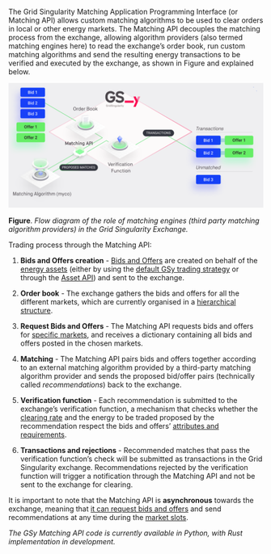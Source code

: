 The Grid Singularity Matching Application Programming Interface (or Matching API) allows custom matching algorithms to be used to clear orders in local or other energy markets. The Matching API decouples the matching process from the exchange, allowing algorithm providers (also termed matching engines here) to read the exchange’s order book, run custom matching algorithms and send the resulting energy transactions to be verified and executed by the exchange, as shown in Figure and explained below.

![alt_text](img/matching_api.png)

**Figure**. *Flow diagram of the role of matching engines (third party matching algorithm providers) in the Grid Singularity Exchange.*

Trading process through the Matching API:

1. **Bids and Offers creation** - [Bids and Offers](trading-agents-and-strategies.md) are created on behalf of the [energy assets](configuration.md) (either by using the [default GSy trading strategy](trading-agents-and-strategies) or through the [Asset API](configure-trading-strategies-walkthrough.md)) and sent to the exchange.

2. **Order book** - The exchange gathers the bids and offers for all the different markets, which are currently organised in a [hierarchical structure](trading-agents-and-strategies.md).

3. **Request Bids and Offers** - The Matching API requests bids and offers for [specific markets](matching-api-commands.md), and receives a dictionary containing all bids and offers posted in the chosen markets.

4. **Matching** - The Matching API pairs bids and offers together according to an external matching algorithm provided by a third-party matching algorithm provider and sends the proposed bid/offer pairs (technically called *recommendations*)  back to the exchange.

5. **Verification function** - Each recommendation is submitted to  the exchange’s verification function, a mechanism that checks whether the [clearing rate](market-types.md#two-sided-pay-as-clear-market) and the energy to be traded proposed by the recommendation respect the bids and offers’ [attributes and requirements](degrees-of-freedom.md).

6. **Transactions and rejections** - Recommended matches that pass the verification function’s check will be submitted as transactions in the Grid Singularity exchange. Recommendations rejected by the verification function will trigger a notification through the Matching API and not be sent to the exchange for clearing.

It is important to note that the Matching API is **asynchronous** towards the exchange, meaning  that [it can request bids and offers](matching-api-commands.md) and send recommendations at any time during the [market slots]('market-types.md').

_The GSy Matching API code is currently available in Python, with Rust implementation in development._
